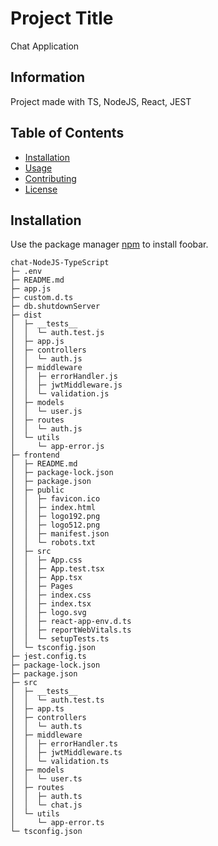 # Project Title

Chat Application

## Information

Project made with TS, NodeJS, React, JEST

## Table of Contents

- [Installation](#installation)
- [Usage](#usage)
- [Contributing](#contributing)
- [License](#license)

## Installation

Use the package manager [npm](https://www.npmjs.com/) to install foobar.


```
chat-NodeJS-TypeScript
├─ .env
├─ README.md
├─ app.js
├─ custom.d.ts
├─ db.shutdownServer
├─ dist
│  ├─ __tests__
│  │  └─ auth.test.js
│  ├─ app.js
│  ├─ controllers
│  │  └─ auth.js
│  ├─ middleware
│  │  ├─ errorHandler.js
│  │  ├─ jwtMiddleware.js
│  │  └─ validation.js
│  ├─ models
│  │  └─ user.js
│  ├─ routes
│  │  └─ auth.js
│  └─ utils
│     └─ app-error.js
├─ frontend
│  ├─ README.md
│  ├─ package-lock.json
│  ├─ package.json
│  ├─ public
│  │  ├─ favicon.ico
│  │  ├─ index.html
│  │  ├─ logo192.png
│  │  ├─ logo512.png
│  │  ├─ manifest.json
│  │  └─ robots.txt
│  ├─ src
│  │  ├─ App.css
│  │  ├─ App.test.tsx
│  │  ├─ App.tsx
│  │  ├─ Pages
│  │  ├─ index.css
│  │  ├─ index.tsx
│  │  ├─ logo.svg
│  │  ├─ react-app-env.d.ts
│  │  ├─ reportWebVitals.ts
│  │  └─ setupTests.ts
│  └─ tsconfig.json
├─ jest.config.ts
├─ package-lock.json
├─ package.json
├─ src
│  ├─ __tests__
│  │  └─ auth.test.ts
│  ├─ app.ts
│  ├─ controllers
│  │  └─ auth.ts
│  ├─ middleware
│  │  ├─ errorHandler.ts
│  │  ├─ jwtMiddleware.ts
│  │  └─ validation.ts
│  ├─ models
│  │  └─ user.ts
│  ├─ routes
│  │  ├─ auth.ts
│  │  └─ chat.js
│  └─ utils
│     └─ app-error.ts
└─ tsconfig.json

```